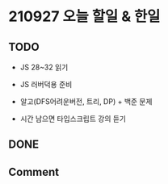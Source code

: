 # 210927 오늘 할일 & 한일

## TODO

- JS 28~32 읽기

- JS 러버덕용 준비

- 알고(DFS어려운버전, 트리, DP) + 백준 문제

- 시간 남으면 타입스크립트 강의 듣기

## DONE

## Comment
